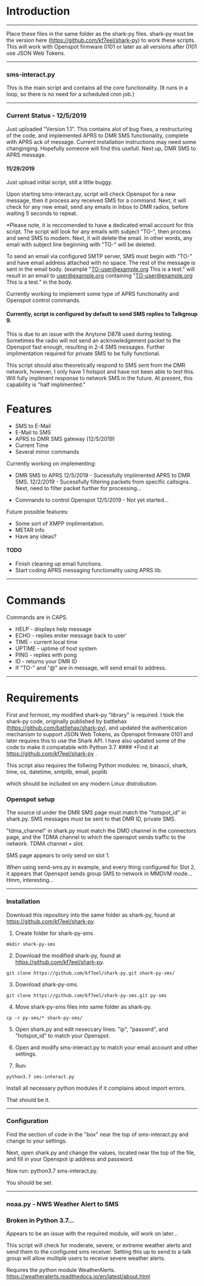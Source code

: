 # Introduction

----

Place these files in the same folder as the shark-py files. shark-py must be the version here (https://github.com/kf7eel/shark-py) to work these scripts.
This will work with Openspot firmware 0101 or later as all versions after 0101 use JSON Web Tokens.


----
### sms-interact.py

This is the main script and contains all the core functionality. (It runs in a loop, so there is no need for a scheduled cron job.)

----
### Current Status - 12/5/2019

Just uploaded "Version 1.1". This contains alot of bug fixes, a restructuring of the code, and implemented APRS to DMR SMS functionality, complete with APRS ack of message. Current installation instructions may need some changinging. Hopefully someone will find this usefull. Next up, DMR SMS to APRS message.

#### 11/29/2019

Just upload initial script, still a little buggy.

Upon starting sms-interact.py, script will check Openspot for a new message, then it process any received SMS for a command.
Next, it will check for any new email, send any emails in Inbox to DMR radios, before waiting 5 seconds to repeat.


*Please note, it is reccomended to have a dedicated email account for this script. The script will look for any emails with subject "TO-", then process and send SMS to modem. Next, it will delete the email. In other words, any email with subject line beginning with "TO-" will be deleted.

To send an email via configured SMTP server, SMS must begin with "TO-" and have email address
attached with no space. The rest of the message is sent in the email body.
(example "TO-user@example.org This is a test." will result in an email to user@example.org containing
"TO-user@example.org This is a test." in the body.

Currently working to implement some type of APRS functionality and Openspot control commands.

#### Currently, script is configured by default to send SMS replies to Talkgroup 9.
This is due to an issue with the Anytone D878 used during testing. Sometimes the radio will not send an acknowledgement packet to the Openspot fast enough, resulting in 2-4 SMS messages. Further implimentation required for private SMS to be fully functional.

This script should also theoretically respond to SMS sent from the DMR network, however, I only have 1 hotspot and have not been able to test this. Will fully impliment response to network SMS in the future. At present, this capability is "half implimented."


# Features

* SMS to E-Mail
* E-Mail to SMS
* APRS to DMR SMS gateway (12/5/2019) 
* Current Time
* Several minor commands

Currently working on implementing:

* DMR SMS to APRS 
12/5/2019 - Sucessfully implimented APRS to DMR SMS.
12/2/2019 - Sucessfully filtering packets from specific callsigns. Next, need to filter packet further for processing...

* Commands to control Openspot
12/5/2019 - Not yet started...

Future possible features:

* Some sort of XMPP implimentation.
* METAR info
* Have any ideas?

#### TODO

* Finish cleaning up email functions.
* Start coding APRS messaging functionality using APRS lib.

----

# Commands

Commands are in CAPS.

* HELP - displays help message
* ECHO - replies eniter message back to user'
* TIME - current local time
* UPTIME - uptime of host system
* PING - replies with pong
* ID - returns your DMR ID
* If "TO-" and "@" are in message, will send email to address.

----
# Requirements

First and formost, my modified shark-py "library" is required. I took the shark-py code, originally published by battlehax (https://github.com/battlehax/shark-py), and updated the authentication mechanism to support JSON Web Tokens, as Openspot firmware 0101 and later requires this to use the Shark API. I have also updated some of the code to make it compatable with Python 3.7. #### *Find it at https://github.com/kf7eel/shark-py .

This script also requires the follwing Python modules:
re, binascii, shark, time, os, datetime, smtplib, email, poplib

which should be included on any modern Linux distrobution.

### Openspot setup

The source id under the DMR SMS page must match the "hotspot_id" in shark.py.
SMS messages must be sent to that DMR ID, private SMS.

"tdma_channel" in shark.py must match the DMO channel in the connectors page, and the TDMA channel to which the openspot sends traffic to the network. TDMA channel = slot.

SMS page appears to only send on slot 1. 

When using send-sms.py in example, and every thing configured for Slot 2, it appears that Openspot sends group SMS to network in MMDVM mode... Hmm, interesting...

----
### Installation

Download this repository into the same folder as shark-py, found at https://github.com/kf7eel/shark-py.

1. Create folder for shark-py-sms

`
mkdir shark-py-sms
`

2. Download the modified shark-py, found at https://github.com/kf7eel/shark-py.

`
git clone https://github.com/kf7eel/shark-py.git shark-py-sms/
`

3. Download shark-py-sms.

`
git clone https://github.com/kf7eel/shark-py-sms.git py-sms
`

4. Move shark-py-sms files into same folder as shark-py.

`
cp -r py-sms/* shark-py-sms/
`

5. Open shark.py and edit neseccary lines: "ip", "passwrd", and "hotspot_id" to match your Openspot.

6. Open and modify sms-interact.py to match your email account and other settings.

7. Run:

`
python3.7 sms-interact.py
`

Install all necessary python modules if it complains about import errors.

That should be it.

----
### Configuration

Find the section of code in the "box" near the top of sms-interact.py and change to your settings.

Next, open shark.py and change the values, located near the top of the file, and fill in your Openspot ip address and password.

Now run:
python3.7 sms-interact.py.

You should be set.

----

### noaa.py - NWS Weather Alert to SMS

### Broken in Python 3.7... 
Appears to be an issue with the required module, will work on later...


This script will check for moderate, severe, or extreme weather alerts and send them to the configured sms receiver.
Setting this up to send to a talk group will allow multiple users to receive severe weather alerts.

Requires the python module WeatherAlerts. https://weatheralerts.readthedocs.io/en/latest/about.html
